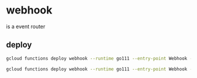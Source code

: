 # webhook

is a event router 

## deploy

```bash
gcloud functions deploy webhook --runtime go111 --entry-point Webhook --region asia-northeast1 --trigger-http

gcloud functions deploy webhook --runtime go111 --entry-point Webhook --region asia-northeast1 --trigger-http 
```
